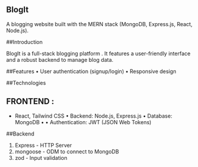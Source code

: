 ## BlogIt
A blogging website built with the MERN stack (MongoDB, Express.js, React, Node.js).

##Introduction

BlogIt is a full-stack blogging platform . It features a user-friendly interface and a robust backend to manage blog data.

##Features
 •	User authentication (signup/login)
 •	Responsive design

 ##Technologies
 ##	FRONTEND :
 -  React, Tailwind CSS 
 •	Backend: Node.js, Express.js
 •	Database: MongoDB
 •	•	Authentication:  JWT (JSON Web Tokens)

 ##Backend
1.	Express - HTTP Server
2.	mongoose - ODM to connect to MongoDB
3.	zod - Input validation

 
